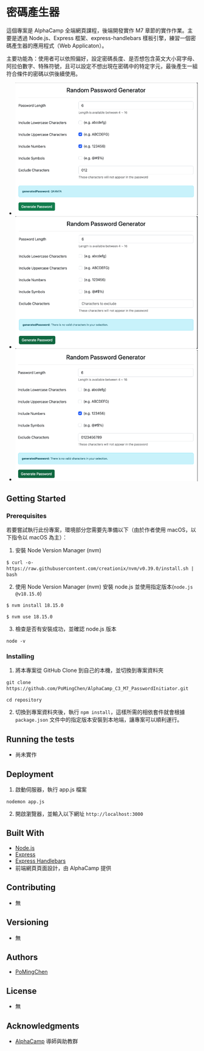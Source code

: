 # 密碼產生器

這個專案是 AlphaCamp 全端網頁課程，後端開發實作 M7 章節的實作作業。主要是透過 Node.js、Express 框架、express-handlebars 樣板引擎，練習一個密碼產生器的應用程式（Web Applicaton）。

主要功能為：使用者可以依照偏好，設定密碼長度、是否想包含英文大小寫字母、阿拉伯數字、特殊符號，且可以設定不想出現在密碼中的特定字元，最後產生一組符合條件的密碼以供後續使用。

- ![Feature_Listing](./public/images/Feature_Listing.png)
- ![Feature_ErrorHandling1](./public/images/Feature_ErrorHandling1.png)
- ![Feature_ErrorHandling2](./public/images/Feature_ErrorHandling2.png)

## Getting Started

### Prerequisites

若要嘗試執行此份專案，環境部分您需要先準備以下（由於作者使用 macOS，以下指令以 macOS 為主）：

1. 安裝 Node Version Manager (nvm)

```
$ curl -o- https://raw.githubusercontent.com/creationix/nvm/v0.39.0/install.sh | bash
```

2. 使用 Node Version Manager (nvm) 安裝 node.js 並使用指定版本(`node.js @v18.15.0`)

```
$ nvm install 18.15.0
```

```
$ nvm use 18.15.0
```

3. 檢查是否有安裝成功，並確認 node.js 版本

```
node -v
```

### Installing

1. 將本專案從 GitHub Clone 到自己的本機，並切換到專案資料夾

```
git clone https://github.com/PoMingChen/AlphaCamp_C3_M7_PasswordInitiator.git
```

```
cd repository
```

2. 切換到專案資料夾後，執行 `npm install`，這樣所需的相依套件就會根據 `package.json` 文件中的指定版本安裝到本地端，讓專案可以順利運行。

## Running the tests

- 尚未實作

## Deployment

1. 啟動伺服器，執行 app.js 檔案

```
nodemon app.js
```

2. 開啟瀏覽器，並輸入以下網址 `http://localhost:3000`

## Built With

- [Node.js](https://nodejs.org/en)
- [Express](https://expressjs.com)
- [Express Handlebars](https://www.npmjs.com/package/express-handlebars)
- 前端網頁頁面設計，由 AlphaCamp 提供

## Contributing

- 無

## Versioning

- 無

## Authors

- [PoMingChen](https://github.com/PoMingChen)

## License

- 無

## Acknowledgments

- [AlphaCamp](https://tw.alphacamp.co/) 導師與助教群
